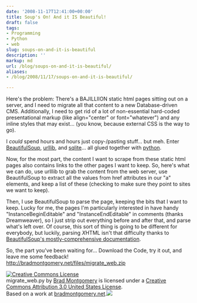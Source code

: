 ```yaml
---
date: '2008-11-17T12:41:00+00:00'
title: Soup's On! And it IS Beautiful!
draft: false
tags:
- Programming
- Python
- web
slug: soups-on-and-it-is-beautiful
description: ''
markup: md
url: /blog/soups-on-and-it-is-beautiful/
aliases:
- /blog/2008/11/17/soups-on-and-it-is-beautiful/

---
```


Here's the problem: There's a BAJILLIION static html pages sitting out on a server, and I need to migrate all that content to a new Database-driven CMS. Additionally, I need to get rid of a lot of non-essential hard-coded presentational markup (like align="center" or font="whatever") and any inline styles that may exist... (you know, because external CSS is the way to go).  
  
I *could* spend hours and hours just copy-/pasting stuff... but meh. Enter [BeautifulSoup](http://www.crummy.com/software/BeautifulSoup/), [urllib](http://www.python.org/doc/2.5.2/lib/module-urllib.html), and [sqlite](http://www.python.org/doc/2.5.2/lib/module-sqlite3.html)... all glued together with [python](http://python.org).  
  
Now, for the most part, the content I want to scrape from these static html pages aIso contains links to the other pages I want to keep. So, here's what we can do, use urlllib to grab the content from the web server, use BeautifulSoup to extract all the values from href attributes in our "a" elements, and keep a list of these (checking to make sure they point to sites we want to keep).   
  
Then, I use BeautifulSoup to parse the page, keeping the bits that I want to keep. Lucky for me, the pages I'm particularly interested in have handy "InstanceBeginEditable" and "InstanceEndEditable" in comments (thanks Dreamweaver), so I just strip out everything before and after that, and parse what's left over. Of course, this sort of thing is going to be different for everybody, but luckily, parsing *X*HTML isn't that difficulty thanks to [BeautifulSoup's mostly-comprehensive documentation](http://www.crummy.com/software/BeautifulSoup/documentation.html).  
  
  
So, the part you've been waiting for... Download the Code, try it out, and leave me some feedback!  
<http://bradmontgomery.net/files/migrate_web.zip>  
  
[![Creative Commons License](http://i.creativecommons.org/l/by/3.0/us/80x15.png)](http://creativecommons.org/licenses/by/3.0/us/)  
migrate\_web.py by [Brad Montgomery](http://bradmontgomery.net/) is licensed under a [Creative Commons Attribution 3.0 United States License](http://creativecommons.org/licenses/by/3.0/us/).  
Based on a work at [bradmontgomery.net](http://bradmontgomery.net/files/migrate_web.py).![](https://blogger.googleusercontent.com/tracker/4123748873183487963-4651340280840269055?l=bradmontgomery.blogspot.com)